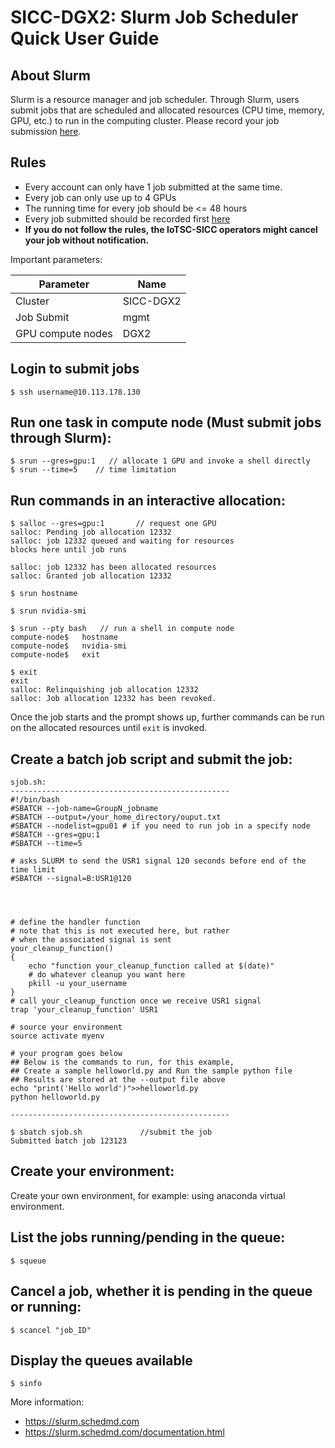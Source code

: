 # SICC-DGX2: Slurm Job Scheduler Quick User Guide


## About Slurm

Slurm is a resource manager and job scheduler. Through Slurm, users submit jobs that are scheduled and allocated resources (CPU time, memory, GPU, etc.) to run in the computing cluster. Please record your job submission [here](https://forms.office.com/Pages/ResponsePage.aspx?id=RuzudkD-G06rQh1tn5G4qWXKXvHUnFVFuBJG5SUPRN9UMU0zR1VSMzlNQUVIWjExR0lCU0hXWEtaNS4u).

## Rules

 - Every account can only have 1 job submitted at the same time.
 - Every job can only use up to 4 GPUs
 - The running time for every job should be <= 48 hours
 - Every job submitted should be recorded first [here](https://forms.office.com/Pages/ResponsePage.aspx?id=RuzudkD-G06rQh1tn5G4qWXKXvHUnFVFuBJG5SUPRN9UMU0zR1VSMzlNQUVIWjExR0lCU0hXWEtaNS4u)
 - **If you do not follow the rules, the IoTSC-SICC operators might cancel your job without notification.**

Important parameters:

| Parameter | Name |
| ------ | ------ |
| Cluster | SICC-DGX2 |
| Job Submit | mgmt |
| GPU compute nodes | DGX2 |

## Login to submit jobs

    $ ssh username@10.113.178.130 

## Run one task in compute node (Must submit jobs through Slurm):

    $ srun --gres=gpu:1   // allocate 1 GPU and invoke a shell directly
    $ srun --time=5    // time limitation

## Run commands in an interactive allocation:

    $ salloc --gres=gpu:1       // request one GPU  
    salloc: Pending job allocation 12332
    salloc: job 12332 queued and waiting for resources
    blocks here until job runs

    salloc: job 12332 has been allocated resources
    salloc: Granted job allocation 12332

    $ srun hostname

    $ srun nvidia-smi 

    $ srun --pty bash   // run a shell in compute node
    compute-node$   hostname
    compute-node$   nvidia-smi
    compute-node$   exit

    $ exit
    exit
    salloc: Relinquishing job allocation 12332
    salloc: Job allocation 12332 has been revoked.

Once the job starts and the prompt shows up, further commands can be run on the allocated resources until `exit` is invoked.

## Create a batch job script and submit the job:

    sjob.sh:
    -------------------------------------------------
    #!/bin/bash
    #SBATCH --job-name=GroupN_jobname
    #SBATCH --output=/your_home_directory/ouput.txt
    #SBATCH --nodelist=gpu01 # if you need to run job in a specify node
    #SBATCH --gres=gpu:1
    #SBATCH --time=5

    # asks SLURM to send the USR1 signal 120 seconds before end of the time limit
    #SBATCH --signal=B:USR1@120




    # define the handler function
    # note that this is not executed here, but rather
    # when the associated signal is sent
    your_cleanup_function()
    {
        echo "function your_cleanup_function called at $(date)"
        # do whatever cleanup you want here
        pkill -u your_username
    }
    # call your_cleanup_function once we receive USR1 signal
    trap 'your_cleanup_function' USR1

    # source your environment
    source activate myenv

    # your program goes below
    ## Below is the commands to run, for this example,
    ## Create a sample helloworld.py and Run the sample python file 
    ## Results are stored at the --output file above
    echo "print('Hello world')">>helloworld.py
    python helloworld.py

    -------------------------------------------------

    $ sbatch sjob.sh             //submit the job
    Submitted batch job 123123

## Create your environment:

Create your own environment, for example: using anaconda virtual environment.

## List the jobs running/pending in the queue:

    $ squeue

## Cancel a job, whether it is pending in the queue or running:

    $ scancel "job_ID"

## Display the queues available

    $ sinfo

More information: 

 - https://slurm.schedmd.com
 - https://slurm.schedmd.com/documentation.html
